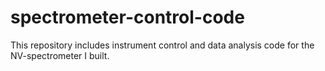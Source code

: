 # spectrometer-control-code
This repository includes instrument control and data analysis code for the NV-spectrometer I built.
